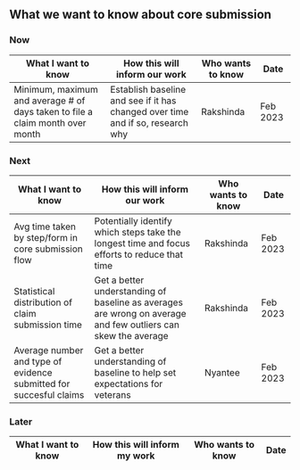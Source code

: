 ## What we want to know about core submission 

### Now

|What I want to know|How this will inform our work|Who wants to know|Date|
|-------------------|----------------------------|-----------------|----|
|Minimum, maximum and average # of days taken to file a claim month over month|Establish baseline and see if it has changed over time and if so, research why|Rakshinda|Feb 2023|

### Next

|What I want to know|How this will inform our work|Who wants to know|Date|
|-------------------|----------------------------|-----------------|----|
|Avg time taken by step/form in core submission flow|Potentially identify which steps take the longest time and focus efforts to reduce that time|Rakshinda|Feb 2023|
|Statistical distribution of claim submission time|Get a better understanding of baseline as averages are wrong on average and few outliers can skew the average|Rakshinda|Feb 2023|
|Average number and type of evidence submitted for succesful claims|Get a better understanding of baseline to help set expectations for veterans|Nyantee|Feb 2023|

### Later
|What I want to know|How this will inform my work|Who wants to know|Date|
|-------------------|----------------------------|-----------------|----|

